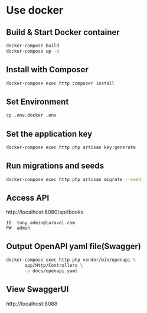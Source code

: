 # Use docker

## Build & Start Docker container

```bash
docker-compose build
docker-compose up -d
```

## Install with Composer 

```bash
docker-compose exec http composer install
```

## Set Environment

```bash
cp .env.docker .env
```

## Set the application key

```bash
docker-compose exec http php artisan key:generate
```

## Run migrations and seeds

```bash
docker-compose exec http php artisan migrate --seed
```

## Access API
http://localhost:8080/api/books

```text
ID  tony_admin@laravel.com
PW  admin
```
## Output OpenAPI yaml file(Swagger)

```bash
docker-compose exec http php vendor/bin/openapi \
       app/Http/Controllers \
       -o docs/openapi.yaml
```

## View SwaggerUI
http://localhost:8088

